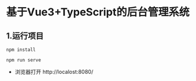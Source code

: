 # 基于Vue3+TypeScript的后台管理系统

## 1.运行项目

```
npm install
```


```
npm run serve
```
* 浏览器打开 http://localost:8080/
